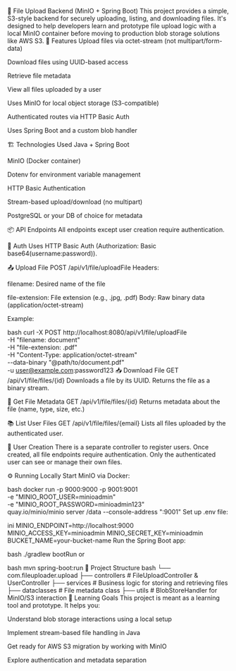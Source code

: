 📁 File Upload Backend (MinIO + Spring Boot)
This project provides a simple, S3-style backend for securely uploading, listing, and downloading files. It's designed to help developers learn and prototype file upload logic with a local MinIO container before moving to production blob storage solutions like AWS S3.
🚀 Features
Upload files via octet-stream (not multipart/form-data)

Download files using UUID-based access

Retrieve file metadata

View all files uploaded by a user

Uses MinIO for local object storage (S3-compatible)

Authenticated routes via HTTP Basic Auth

Uses Spring Boot and a custom blob handler

🏗️ Technologies Used
Java + Spring Boot

MinIO (Docker container)

Dotenv for environment variable management

HTTP Basic Authentication

Stream-based upload/download (no multipart)

PostgreSQL or your DB of choice for metadata

📦 API Endpoints
All endpoints except user creation require authentication.

🔐 Auth
Uses HTTP Basic Auth (Authorization: Basic base64(username:password)).

📤 Upload File
POST /api/v1/file/uploadFile
Headers:

filename: Desired name of the file

file-extension: File extension (e.g., .jpg, .pdf)
Body: Raw binary data (application/octet-stream)

Example:

bash
curl -X POST http://localhost:8080/api/v1/file/uploadFile \
  -H "filename: document" \
  -H "file-extension: .pdf" \
  -H "Content-Type: application/octet-stream" \
  --data-binary "@path/to/document.pdf" \
  -u user@example.com:password123
📥 Download File
GET /api/v1/file/files/{id}
Downloads a file by its UUID.
Returns the file as a binary stream.

🧾 Get File Metadata
GET /api/v1/file/files/{id}
Returns metadata about the file (name, type, size, etc.)

📚 List User Files
GET /api/v1/file/files/{email}
Lists all files uploaded by the authenticated user.

👤 User Creation
There is a separate controller to register users. Once created, all file endpoints require authentication. Only the authenticated user can see or manage their own files.

⚙️ Running Locally
Start MinIO via Docker:

bash
docker run -p 9000:9000 -p 9001:9001 \
  -e "MINIO_ROOT_USER=minioadmin" \
  -e "MINIO_ROOT_PASSWORD=minioadmin123" \
  quay.io/minio/minio server /data --console-address ":9001"
Set up .env file:

ini
MINIO_ENDPOINT=http://localhost:9000
MINIO_ACCESS_KEY=minioadmin
MINIO_SECRET_KEY=minioadmin
BUCKET_NAME=your-bucket-name
Run the Spring Boot app:

bash
./gradlew bootRun
or

bash
mvn spring-boot:run
📁 Project Structure
bash
└── com.fileuploader.upload
    ├── controllers         # FileUploadController & UserController
    ├── services            # Business logic for storing and retrieving files
    ├── dataclasses         # File metadata class
    ├── utils               # BlobStoreHandler for MinIO/S3 interaction
🧠 Learning Goals
This project is meant as a learning tool and prototype. It helps you:

Understand blob storage interactions using a local setup

Implement stream-based file handling in Java

Get ready for AWS S3 migration by working with MinIO

Explore authentication and metadata separation

